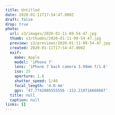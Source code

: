 ```yaml
---
title: Untitled
date: 2020-01-11T17:54:47.000Z
draft: false
drop: true
photo:
  url: s3/images/2020-01-11-09-54-47.jpg
  thumb: s3/thumbs/2020-01-11-09-54-47.jpg
  preview: s3/previews/2020-01-11-09-54-47.jpg
  created: 2020-01-11T17:54:47.000Z
  exif:
    make: Apple
    model: 'iPhone 7'
    lens: 'iPhone 7 back camera 3.99mm f/1.8'
    iso: 25
    aperture: 1.8
    shutter_speed: 1/40
    focal_length: '4.0 mm'
    gps: '47.7742805555556 -122.210716666667'
  title: null
  caption: null
links: []
---
```

